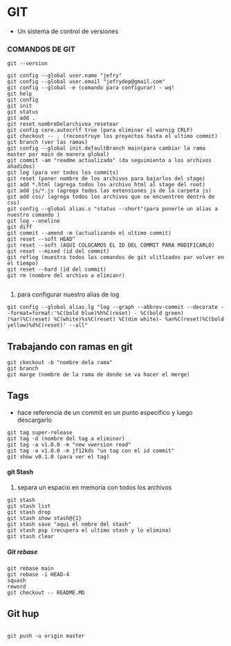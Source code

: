 # GIT
- Un sistema de control de versiones

### COMANDOS DE GIT

```
git --version

git config --global user.name "jefry"
git config --global user.email "jefrydep@gmail.com"
git config --global -e (comando para configurar) - wq!
git help
git config
git init 
git status
git add .
git reset nombreDelarchivoa_resetear
git config core.autocrlf true (para eliminar el warnig CRLF)
git checkout -- . (reconstruye los proyectos hasta el ultimo commit)
git branch (ver las ramas)
git config --global init.defaultBranch main(para cambiar la rama master por main de manera global)
git commit -am "readme actualizado" (da seguimiento a los archivos añadidos)
git log (para ver todos los commits)
git reset (poner nombre de los archivos para bajarlos del stage)
git add *.html (agrega todos los archivo html al stage del root)
git add js/*.js (agrega todos las extensiones js de la carpeta js)   
git add css/ (agrega todos los archivos que se encuentren dentro de css)
git config --global alias.s "status --short"(para ponerle un alias a nuestro comando )
git log --oneline
git diff
git commit --amend -m (actualizando el ultimo commit)
git reset --soft HEAD^
git reset --soft (AQUI COLOCAMOS EL ID DEL COMMIT PARA MODIFICARLO)
git reset --mixed (id del commit)
git reflog (muestra todos los comandos de git ulitlzados par volver en el tiempo)
git reset --hard (id del commit)
git rm (nombre del archivo a elimianr)


```
1. para configurar nuestro alias de log
```
git config --global alias.lg "log --graph --abbrev-commit --decorate --format=format:'%C(bold blue)%h%C(reset) - %C(bold green)(%ar)%C(reset) %C(white)%s%C(reset) %C(dim white)- %an%C(reset)%C(bold yellow)%d%C(reset)' --all"
```

## Trabajando con ramas en git

```
git ckeckout -b "nombre dela rama"
git branch
git marge (nombre de la rama de donde se va hacer el merge)
```
## Tags

- hace referencia de un commit en un punto especifico y luego descargarlo 
```
git tag super-release
git tag -d (nombre del tag a eliminar)
git tag -a v1.0.0 -m "new vwersion read"
git tag -a v1.0.0 -m jf12kds "un tag con el id commit"
git show v0.1.0 (para ver el tag)
```

#### git Stash
1. separa un espacio en memoria con todos los archivos 
```
git stash
git stash list
git stash drop 
git stash show stash@{1}
git stash save "aqui el nmbre del stash"
git stash pop (recupera el ultimo stash y lo elimina)
git stash clear 

```
##### Git rebase

```
git rebase main
git rebase -i HEAD-4
squash 
reword
git checkout -- README.MD 
```


## Git hup


```

git push -u origin master

```